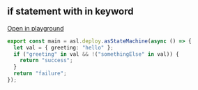 
## if statement with in keyword
[Open in playground](https://asl-editor-spike-ts-stedi.vercel.app/?aW1wb3J0ICogYXMgYXNsIGZyb20gIkB0czJhc2wvYXNsLWxpYiIKCmV4cG9ydCBjb25zdCBtYWluID0gYXNsLmRlcGxveS5hc1N0YXRlTWFjaGluZShhc3luYyAoKSA9PiB7CiAgbGV0IHZhbCA9IHsgZ3JlZXRpbmc6ICJoZWxsbyIgfTsKICBpZiAoImdyZWV0aW5nIiBpbiB2YWwgJiYgISgic29tZXRoaW5nRWxzZSIgaW4gdmFsKSkgewogICAgcmV0dXJuICJzdWNjZXNzIjsKICB9CiAgcmV0dXJuICJmYWlsdXJlIjsKfSk7Cg==)

``` typescript
export const main = asl.deploy.asStateMachine(async () => {
  let val = { greeting: "hello" };
  if ("greeting" in val && !("somethingElse" in val)) {
    return "success";
  }
  return "failure";
});

```


